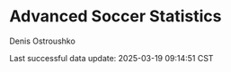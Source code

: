 # Advanced Soccer Statistics
Denis Ostroushko

<!-- gfm -->

Last successful data update: 2025-03-19 09:14:51 CST

